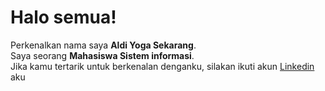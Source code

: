 # Halo semua! 

Perkenalkan nama saya **Aldi Yoga Sekarang**.\
Saya seorang **Mahasiswa Sistem informasi**.\
Jika kamu tertarik untuk berkenalan denganku, silakan ikuti akun [Linkedin](https://www.linkedin.com/in/aldi-yoga-setiawan/) aku
